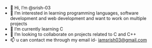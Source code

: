 - 👋 Hi, I’m @srish-03
- 👀 I’m interested in learning programming languages, software development and web development and want to work on multiple projects
- 🌱 I’m currently learning C
- 💞️ I’m looking to collaborate on projects related to C and C++
- 📫 u can contact me through my email id- iamsrish03@gmail.com

<!---
srish-03/srish-03 is a ✨ special ✨ repository because its `README.md` (this file) appears on your GitHub profile.
You can click the Preview link to take a look at your changes.
--->
